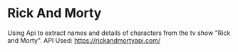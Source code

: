 # Rick And Morty
Using Api to extract names and details of characters from the tv show "Rick and Morty".
API Used: https://rickandmortyapi.com/ 

